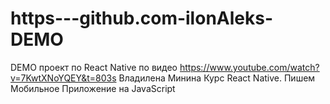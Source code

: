# https---github.com-ilonAleks-DEMO

DEMO проект по React Native по видео https://www.youtube.com/watch?v=7KwtXNoYQEY&t=803s Владилена Минина Курс React Native. Пишем Мобильное Приложение на JavaScript
